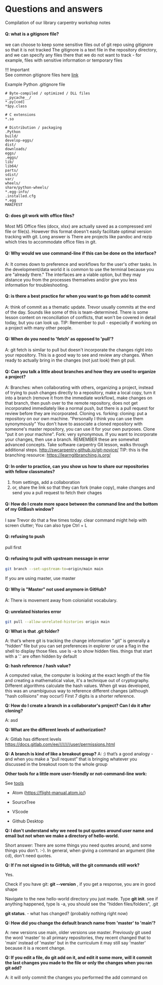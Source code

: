 # Questions and answers

Compilation of our library carpentry workshop notes

#### Q: what is a gitignore file?

we can choose to keep some sensitive files out of git repo using gitignore so that it is not tracked
The gitignore is a text file in the repository directory, and we can specify any files there that we do not want to track - for example, files with sensitive information or temporary files  

!!! Important    
    See common gitignore files here [link](https://github.com/github/gitignore)

Example Python .gitignore file

```gitignore
# Byte-compiled / optimized / DLL files
__pycache__/
*.py[cod]
*$py.class

# C extensions
*.so

# Distribution / packaging
.Python
build/
develop-eggs/
dist/
downloads/
eggs/
.eggs/
lib/
lib64/
parts/
sdist/
var/
wheels/
share/python-wheels/
*.egg-info/
.installed.cfg
*.egg
MANIFEST
```



#### Q: does git work with office files?

Most MS Office files (docx, xlsx) are actually saved as a compressed xml file or file(s). However this format doesn't easily facilitate optimal version tracking with git. Long answer is There are projects like pandoc and rezip which tries to accommodate office files in git.

#### Q: Why would we use command-line if this can be done on the interface? 

A: It comes down to preference and workflows for the user's other tasks. In the development/data world it is common to use the terminal because you are "already there."  The interfaces are a viable option, but they may distance you from the processes themselves and/or give you less information for troubleshooting. 

#### Q: is there a best practice for when you want to go from add to commit

A:  think of commit as a thematic update.  Trevor usually commits at the end of the day.  Sounds like some of this is team-determined.
There is some lesson content on reconciliation of conflicts, that won't be covered in detail today, but you can look up.
TIP: Remember to pull - especially if working on a project with many other people. 

#### Q: When do you need to 'fetch' as opposed to 'pull'? 

A: git fetch is similar to pull but doesn't incorporate the changes right into your repository. This is a good way to see and review any changes. When ready to actually bring in the changes (not just look) then git pull.

#### Q: Can you talk a little about branches and how they are used to organize a project? 

A: Branches: when collaborating with others, organizing a project, instead of trying to push changes directly to a repository, make a local copy, turn it into a branch (remove it from the immediate workflow), make changes on that branch, then push over to the remote repository, does not get incorporated immediately like a normal push, but there is a pull request for review before they are incorporated. Cloning vs. forking: cloning: put a repository on our own machine. "Personally I think you can use them synonymously" You don't have to associate a cloned repository with someone's master repository, you can use it for your own purposes. Clone "put it on your machine". Fork: very synonymous. If you want to incorporate your changes, then use a branch. REMEMBER these are somewhat advanced concepts. Take software carpentry Git lesson, walks through additional steps. http://swcarpentry.github.io/git-novice/ 
TIP: this is the branching resource: https://learngitbranching.js.org/

#### Q: In order to practice, can you show us how to share our repositories with fellow classmates?

1. from settings, add a collaboration
2. or, share the link so that they can fork (make copy), make changes and send you a pull request to fetch their chages

#### Q: How do I create more space between the command line and the bottom of my GitBash window? 

I saw Trevor do that a few times today.
clear command might help with screen clutter; You can also type Ctrl + L

#### Q: refusing to push

pull first

#### Q: refusing to pull with upstream message in error 

```bash
git branch --set-upstream-to=origin/main main
```


If  you are using master, use master 

#### Q: Why is "Master" not used anymore in GitHub? 

A: There is movement away from colonialist vocabulary.

#### Q: unrelated histories error

```bash
git pull --allow-unrelated-histories origin main
```

**Q: What is that .git folder?**

A: that’s where git is tracking the change information “.git” is generally a “hidden” file but you can set preferences in explorer or use a flag in the shell to display those files. use ls -a to show hidden files. things that start with a '.' are often hidden by default

**Q: hash reference / hash value?** 

A computed value, the computer is looking at the exact length of the file and creating a mathematical value, it's a technique out of cryptography. Different algorithms calculate the hash values. When git was developed, this was an unambiguous way to reference different changes (although "hash collisions" may occur!) First 7 digits is a shorter reference.

**Q: How do I create a branch in a collaborator's project? Can I do it after cloning?** 

A: asd

**Q: What are the different levels of authorization?** 

A: Gitlab has different levels https://docs.gitlab.com/ee////////user/permissions.html

**Q: A branch is kind of like a breakout group?** A: :) that’s a good analogy - and when you make a “pull request” that is bringing whatever you discussed in the breakout room to the whole group

**Other tools for a little more user-friendly or not-command-line work:**

See [tools](/working-with-git)

* Atom (https://flight-manual.atom.io/)

* SourceTree

* VScode

* Github Desktop

**Q: I don't understand why we need to put quotes around user name and email but not when we make a directory of hello-world.** 

Short answer: There are some things you need quotes around, and some things you don't. :-). In general, when giving a command an argument (like cd), don't need quotes.

**Q: If I'm not signed in to GitHub, will the git commands still work?** 

Yes.

Check if you have git: **git --version** , if you get a response, you are in good shape

Navigate to the new hello-world directory you just made. Type **git init**. see if anything happened, type ls -a, you should see the "hidden files/folders", .git

**git status**.  - what has changed? (probably nothing right now)

**Q: How did you change the default branch name from 'master' to 'main'?** 

A: new versions use main, older versions use master. Previously git used the word 'master' to all primary repositories, they recent changed that to 'main' instead of 'master' but in the curriculum it may still say 'master' because it is a recent change.

**Q: If you edit a file, do git add on it, and edit it some more, will it commit the last changes you made to the file or only the changes when you ran git add?** 

A: it will only commit the changes you performed the add command on

